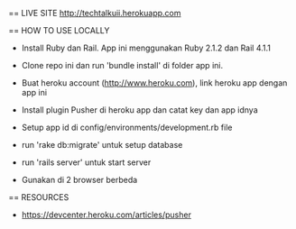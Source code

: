 == LIVE SITE
http://techtalkuii.herokuapp.com

== HOW TO USE LOCALLY

* Install Ruby dan Rail. App ini menggunakan Ruby 2.1.2 dan Rail 4.1.1

* Clone repo ini dan run 'bundle install' di folder app ini.

* Buat heroku account (http://www.heroku.com), link heroku app dengan app ini

* Install plugin Pusher di heroku app dan catat key dan app idnya

* Setup app id di config/environments/development.rb file

* run 'rake db:migrate' untuk setup database

* run 'rails server' untuk start server

* Gunakan di 2 browser berbeda

== RESOURCES

* https://devcenter.heroku.com/articles/pusher
